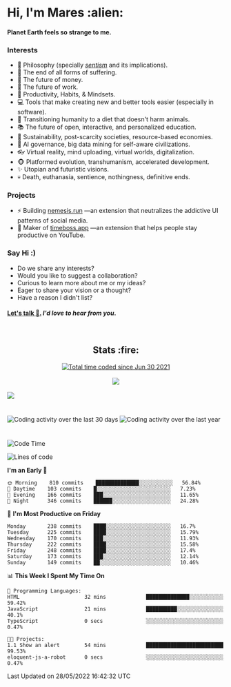 <h1>Hi, I'm Mares :alien:</h1>

#### Planet Earth feels so strange to me.

### **Interests**

- 🌊 Philosophy (specially [_sentism_][sentismmedium] and its implications).
- 🎯 The end of all forms of suffering.
- 💸 The future of money.
- 💼 The future of work.
- 🧠 Productivity, Habits, & Mindsets.
- 💻 Tools that make creating new and better tools easier (especially in software).
- 🥗 Transitioning humanity to a diet that doesn't harm animals.
- 📚 The future of open, interactive, and personalized education.
- 🌱 Sustainability, post-scarcity societies, resource-based economies.
- 🤖 AI governance, big data mining for self-aware civilizations.
- 👓 Virtual reality, mind uploading, virtual worlds, digitalization.
- 🐵 Platformed evolution, transhumanism, accelerated development.
- ✨ Utopian and futuristic visions.
- 💀 Death, euthanasia, sentience, nothingness, definitive ends.


### **Projects**

- ⚡ Building [nemesis.run](https://nemesis.run) —an extension that neutralizes the addictive UI patterns of social media.
- 💎 Maker of [timeboss.app](https://timeboss.app) —an extension that helps people stay productive on YouTube.


### **Say Hi :)**

- Do we share any interests?
- Would you like to suggest a collaboration?
- Curious to learn more about me or my ideas?
- Eager to share your vision or a thought?
- Have a reason I didn't list?

#### [Let's talk :wave:.](mailto:mareszhar@gmail.com) _I'd love to hear from you_.

[sentismmedium]: https://medium.com/@mareszhar/born-a-prisoner-a-reflection-about-life-its-struggles-and-a-plan-to-escape-d8566ce9b026

<br>

<h2 align="center">Stats :fire:</h2>

<div align="center">
  <a href="https://wakatime.com/@cfdc0e0d-4860-4b62-9ff0-cb659185525e">
    <img src="https://wakatime.com/badge/user/cfdc0e0d-4860-4b62-9ff0-cb659185525e.svg" alt="Total time coded since Jun 30 2021" />
  </a>
</div>

<br>

<!-- 
Add or remove this: 
&dates=B1AAB3FF 
...or this...
&date_format=M%20j%5B%2C%20Y%5D
from the *streak stats URL below* if they get bugged and aren't updating: 
-->

<div align="center">
  <img src="https://github-readme-streak-stats.herokuapp.com?user=mareszhar&theme=black-ice&hide_border=true&stroke=FFFFFF15&ring=DF8FFE&fire=DF8FFE&currStreakLabel=DF8FFE&background=1A232A&currStreakNum=86FFAB&dates=B1AAB3FF&date_format=M%20j%5B%2C%20Y%5D">
</div>

<br>

<img src="https://activity-graph.herokuapp.com/graph?username=mareszhar&theme=nord&bg_color=00000000&color=979797&line=DF8FFE&point=00000000&area=true&hide_border=true">

<br>

<h1></h1>

<img src="https://wakatime.com/share/@mares/5df0ff02-9c79-41b4-b540-51dc9c65a57b.svg" alt="Coding activity over the last 30 days" />
<img src="https://wakatime.com/share/@mares/ea89ba71-f374-40af-930c-e0655909fe37.svg" alt="Coding activity over the last year" />

<h1></h1>

<!--START_SECTION:waka-->
![Code Time](http://img.shields.io/badge/Code%20Time-523%20hrs%207%20mins-blue)

![Lines of code](https://img.shields.io/badge/From%20Hello%20World%20I%27ve%20Written-134%20Thousand%20lines%20of%20code-blue)

**I'm an Early 🐤** 

```text
🌞 Morning    810 commits    ██████████████░░░░░░░░░░░   56.84% 
🌆 Daytime    103 commits    █░░░░░░░░░░░░░░░░░░░░░░░░   7.23% 
🌃 Evening    166 commits    ███░░░░░░░░░░░░░░░░░░░░░░   11.65% 
🌙 Night      346 commits    ██████░░░░░░░░░░░░░░░░░░░   24.28%

```
📅 **I'm Most Productive on Friday** 

```text
Monday       238 commits    ████░░░░░░░░░░░░░░░░░░░░░   16.7% 
Tuesday      225 commits    ████░░░░░░░░░░░░░░░░░░░░░   15.79% 
Wednesday    170 commits    ███░░░░░░░░░░░░░░░░░░░░░░   11.93% 
Thursday     222 commits    ████░░░░░░░░░░░░░░░░░░░░░   15.58% 
Friday       248 commits    ████░░░░░░░░░░░░░░░░░░░░░   17.4% 
Saturday     173 commits    ███░░░░░░░░░░░░░░░░░░░░░░   12.14% 
Sunday       149 commits    ██░░░░░░░░░░░░░░░░░░░░░░░   10.46%

```


📊 **This Week I Spent My Time On** 

```text
💬 Programming Languages: 
HTML                     32 mins             ██████████████░░░░░░░░░░░   59.42% 
JavaScript               21 mins             ██████████░░░░░░░░░░░░░░░   40.1% 
TypeScript               0 secs              ░░░░░░░░░░░░░░░░░░░░░░░░░   0.47%

🐱‍💻 Projects: 
1.1 Show an alert        54 mins             █████████████████████████   99.53% 
eloquent-js-a-robot      0 secs              ░░░░░░░░░░░░░░░░░░░░░░░░░   0.47%

```


 Last Updated on 28/05/2022 16:42:32 UTC
<!--END_SECTION:waka-->
